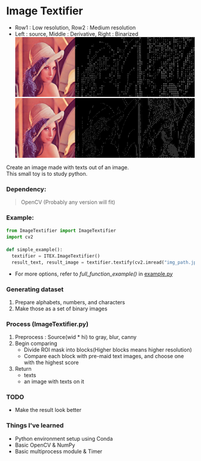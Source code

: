 # Image Textifier

- Row1 : Low resolution, Row2 : Medium resolution
- Left : source, Middle : Derivative, Right : Binarized
  ![lena_low](result/lena_low.jpg)
  ![lena_mid](result/lena_mid.jpg)

Create an image made with texts out of an image.  
This small toy is to study python.

### Dependency:

> OpenCV (Probably any version will fit)

### Example:

```python
from ImageTextifier import ImageTextifier
import cv2

def simple_example():
  textifier = ITEX.ImageTextifier()
  result_text, result_image = textifier.textify(cv2.imread("img_path.jpg"))
```

- For more options, refer to _full_function_example()_ in [example.py](example.py)

### Generating dataset

1.  Prepare alphabets, numbers, and characters
1.  Make those as a set of binary images

### Process (ImageTextifier.py)

1.  Preprocess : Source(wid \* hi) to gray, blur, canny
1.  Begin comparing
    - Divide ROI mask into blocks(Higher blocks means higher resolution)
    - Compare each block with pre-maid text images, and choose one with the highest score
1.  Return
    - texts
    - an image with texts on it

### TODO

- Make the result look better

### Things I've learned

- Python environment setup using Conda
- Basic OpenCV & NumPy
- Basic multiprocess module & Timer
